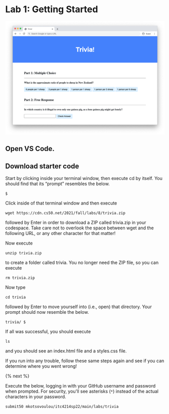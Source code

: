 # Lab 1: Getting Started
![This is an image](https://github.com/mkotsovoulou/itc4214sp22/blob/main/labs/trivia/questions.png)
## Open VS Code.

## Download starter code

Start by clicking inside your terminal window, then execute cd by itself. You should find that its “prompt” resembles the below.
```
$
```
Click inside of that terminal window and then execute
```
wget https://cdn.cs50.net/2021/fall/labs/8/trivia.zip
```
followed by Enter in order to download a ZIP called trivia.zip in your codespace. Take care not to overlook the space between wget and the following URL, or any other character for that matter!

Now execute
```
unzip trivia.zip
```

to create a folder called trivia. You no longer need the ZIP file, so you can execute
```
rm trivia.zip
```

Now type
```
cd trivia
```

followed by Enter to move yourself into (i.e., open) that directory. Your prompt should now resemble the below.
```
trivia/ $
```

If all was successful, you should execute
```
ls
```

and you should see an index.html file and a styles.css file.

If you run into any trouble, follow these same steps again and see if you can determine where you went wrong!

{% next %}


Execute the below, logging in with your GitHub username and password when prompted. For security, you'll see asterisks (`*`) instead of the actual characters in your password.

```
submit50 mkotsovoulou/itc4214sp22/main/labs/trivia
```
